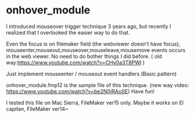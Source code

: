 # onhover_module

I introduced mouseover trigger technique 3 years ago, but recently I realized that I overlooked the easier way to do that.
 
Even the focus is on filemaker field (the webviewer doesn't have focus),
mouseenter,mouseout,mouseover,mouseleave,mousemove events occurs in the web viewer.
No need to do bother things I did before.
( old way:https://www.youtube.com/watch?v=CHy0a3T8PWI )

Just implement mouseenter / mouseout event handlers.(Basic pattern)

onhover_module.fmp12 is the sample file of this technique.
(new way video: https://www.youtube.com/watch?v=be2N0jRAoSE)
Have fun!

I tested this file on Mac Sierra, FileMaker ver15 only.
Maybe it works on El capitan, FileMaker ver14~
